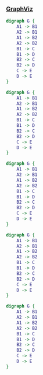 ### [GraphViz](https://shd101wyy.github.io/markdown-preview-enhanced/#/diagrams?id=graphviz)

```dot {engine="dot"}
digraph G {
    A1 -> B1
    A2 -> B1
    A1 -> B2
    A2 -> B2
    B1 -> C
    B1 -> D
    B2 -> C
    B2 -> D
    C -> E
    D -> E
}
```
```dot {engine="circo"}
digraph G {
    A1 -> B1
    A2 -> B1
    A1 -> B2
    A2 -> B2
    B1 -> C
    B1 -> D
    B2 -> C
    B2 -> D
    C -> E
    D -> E
}
```
```dot {engine="neato"}
digraph G {
    A1 -> B1
    A2 -> B1
    A1 -> B2
    A2 -> B2
    B1 -> C
    B1 -> D
    B2 -> C
    B2 -> D
    C -> E
    D -> E
}
```
```dot {engine="osage"}
digraph G {
    A1 -> B1
    A2 -> B1
    A1 -> B2
    A2 -> B2
    B1 -> C
    B1 -> D
    B2 -> C
    B2 -> D
    C -> E
    D -> E
}
```
```dot {engine="twopi"}
digraph G {
    A1 -> B1
    A2 -> B1
    A1 -> B2
    A2 -> B2
    B1 -> C
    B1 -> D
    B2 -> C
    B2 -> D
    C -> E
    D -> E
}
```
